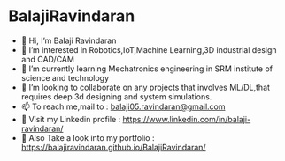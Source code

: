# BalajiRavindaran


- 👋 Hi, I’m Balaji Ravindaran
- 👀 I’m interested in Robotics,IoT,Machine Learning,3D industrial design and CAD/CAM
- 🌱 I’m currently learning Mechatronics engineering in SRM institute of science and technology
- 💞️ I’m looking to collaborate on any projects that involves ML/DL,that requires deep 3d designing and system simulations. 
- 📫 To reach me,mail to : balaji05.ravindaran@gmail.com
- 📄 Visit my Linkedin profile : https://www.linkedin.com/in/balaji-ravindaran/
- 📁 Also Take a look into my portfolio : https://balajiravindaran.github.io/BalajiRavindaran/       
